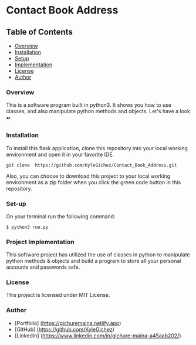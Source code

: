 # Contact Book Address

## Table of Contents
- [Overview](#overview)
- [Installation](#installation)
- [Setup](#setup)
- [Implementation](#projectimplementation)
- [License](#License)
- [Author](#author)

### Overview
This is a software program built in python3. It shows you how to use classes, and also manipulate python methods and objects. Let's have a look ⏩

### Installation
To install this flask application, clone this repository into your local working environment and open it in your favorite IDE.
````clone repository
git clone  https://github.com/KyleGichez/Contact_Book_Address.git
````
Also, you can choose to download this project to your local working environment as a zip folder when you click the green code button in this repository.

### Set-up
On your terminal run the following command:
````Set-up 
$ python3 run.py
````

### Project Implementation
This software project has utilized the use of classes in python to manipulate python methods & objects and build a program to store all your personal accounts and passwords safe.

### License
This project is licensed under MIT License.

### Author
- [Portfolio] (https://gichuremaina.netlify.app)
- [GitHub] (https://github.com/KyleGichez)
- [LinkedIn] (https://www.linkedin.com/in/gichure-maina-a45aab202/)
